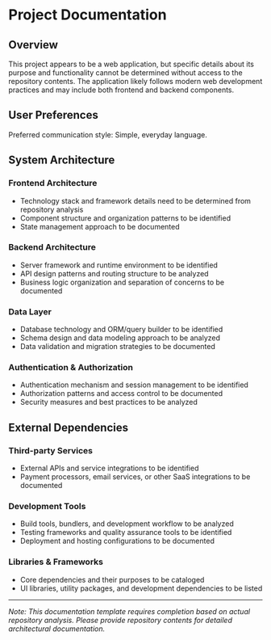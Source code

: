 # Project Documentation

## Overview

This project appears to be a web application, but specific details about its purpose and functionality cannot be determined without access to the repository contents. The application likely follows modern web development practices and may include both frontend and backend components.

## User Preferences

Preferred communication style: Simple, everyday language.

## System Architecture

### Frontend Architecture
- Technology stack and framework details need to be determined from repository analysis
- Component structure and organization patterns to be identified
- State management approach to be documented

### Backend Architecture
- Server framework and runtime environment to be identified
- API design patterns and routing structure to be analyzed
- Business logic organization and separation of concerns to be documented

### Data Layer
- Database technology and ORM/query builder to be identified
- Schema design and data modeling approach to be analyzed
- Data validation and migration strategies to be documented

### Authentication & Authorization
- Authentication mechanism and session management to be identified
- Authorization patterns and access control to be documented
- Security measures and best practices to be analyzed

## External Dependencies

### Third-party Services
- External APIs and service integrations to be identified
- Payment processors, email services, or other SaaS integrations to be documented

### Development Tools
- Build tools, bundlers, and development workflow to be analyzed
- Testing frameworks and quality assurance tools to be identified
- Deployment and hosting configurations to be documented

### Libraries & Frameworks
- Core dependencies and their purposes to be cataloged
- UI libraries, utility packages, and development dependencies to be listed

---

*Note: This documentation template requires completion based on actual repository analysis. Please provide repository contents for detailed architectural documentation.*